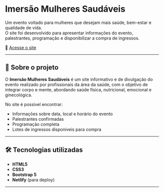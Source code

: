 
# Imersão Mulheres Saudáveis

Um evento voltado para mulheres que desejam mais saúde, bem-estar e qualidade de vida.  
O site foi desenvolvido para apresentar informações do evento, palestrantes, programação e disponibilizar a compra de ingressos.

🔗 [Acesse o site](https://imersao-mulheres-saudaveis.netlify.app/)

---

## 📖 Sobre o projeto

O **Imersão Mulheres Saudáveis** é um site informativo e de divulgação do evento realizado por profissionais da área da saúde, com o objetivo de integrar corpo e mente, abordando saúde física, nutricional, emocional e ginecológica.

No site é possível encontrar:
- Informações sobre data, local e horário do evento
- Palestrantes confirmadas
- Programação completa
- Lotes de ingressos disponíveis para compra

---

## 🛠️ Tecnologias utilizadas

- **HTML5**
- **CSS3**
- **Bootstrap 5**
- **Netlify** (para deploy)

---


